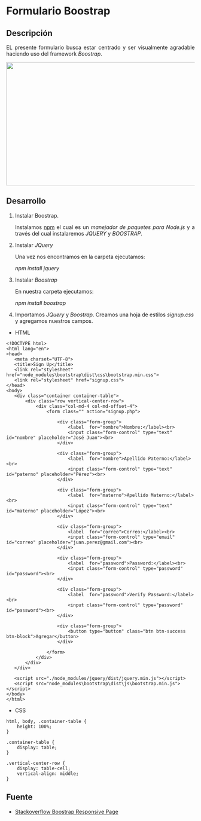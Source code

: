 Formulario Boostrap
==============
    
## Descripción
        
<p align="justify">
    EL presente formulario busca estar centrado y ser visualmente agradable haciendo uso del framework <i>Boostrap</i>.
 </p>
        
        
<p align="center">
    <img src="https://raw.githubusercontent.com/ginppian/Boostrap-Formulario-Resposivo/master/imgs/img1.png" width="682" height="330">
</p>

 ## Desarrollo
        
 <ol>
    <li>
        Instalar Boostrap.
         <p align="justify">
            Instalamos <a href="https://nodejs.org/">npm</a> el cual es un <i>manejador de paquetes para Node.js</i> y a través del cual instalaremos <i>JQUERY</i> y <i>BOOSTRAP</i>.
         </p>
    </li>
    <li>
        Instalar <i>JQuery</i>
            <p align="justify">
                Una vez nos encontramos en la carpeta ejecutamos:
            </p>
            <p align="justify">
                <i>npm install jquery</i>
            </p>
    </li>   
    <li>
        Instalar <i>Boostrap</i>
            <p align="justify">
                En nuestra carpeta ejecutamos:
            </p>
            <p align="justify">
                <i>npm install boostrap</i>
            </p>
    </li>
    <li>
        Importamos <i>JQuery</i> y <i>Boostrap</i>. Creamos una hoja de estilos <i>signup.css</i> y agregamos nuestros campos.
    </li>
 </ol>
 
 * HTML
 
 ~~~  
<!DOCTYPE html>
<html lang="en">
<head>
    <meta charset="UTF-8">
    <title>Sign Up</title>
    <link rel="stylesheet" href="node_modules\bootstrap\dist\css\bootstrap.min.css">
    <link rel="stylesheet" href="signup.css">
</head>
<body>
    <div class="container container-table">
        <div class="row vertical-center-row">
            <div class="col-md-4 col-md-offset-4">
                <form class="" action="signup.php">

                    <div class="form-group">
                        <label  for="nombre">Nombre:</label><br>
                        <input class="form-control" type="text" id="nombre" placeholder="José Juan"><br>
                    </div>

                    <div class="form-group">
                        <label  for="nombre">Apellido Paterno:</label><br>
                        <input class="form-control" type="text" id="paterno" placeholder="Pérez"><br>
                    </div>

                    <div class="form-group">
                        <label  for="materno">Apellido Materno:</label><br>
                        <input class="form-control" type="text" id="materno" placeholder="López"><br>
                    </div>

                    <div class="form-group">
                        <label  for="correo">Correo:</label><br>
                        <input class="form-control" type="email" id="correo" placeholder="juan.perez@gmail.com"><br>
                    </div>

                    <div class="form-group">
                        <label  for="password">Password:</label><br>
                        <input class="form-control" type="password" id="password"><br>
                    </div>

                    <div class="form-group">
                        <label  for="password">Verify Password:</label><br>
                        <input class="form-control" type="password" id="password"><br>
                    </div>

                    <div class="form-group">
                        <button type="button" class="btn btn-success btn-block">Agregar</button>
                    </div>

                </form>
            </div>
        </div>
    </div>

    <script src="./node_modules/jquery/dist/jquery.min.js"></script>
    <script src="node_modules\bootstrap\dist\js\bootstrap.min.js"></script>
</body>
</html>
 ~~~  
 
 * CSS
 
 ~~~
 html, body, .container-table {
     height: 100%;
 }
 
 .container-table {
     display: table;
 }
 
 .vertical-center-row {
     display: table-cell;
     vertical-align: middle;
 }
 ~~~
 
 ## Fuente
 
 * <a href="https://stackoverflow.com/questions/20142606/in-a-bootstrap-responsive-page-how-to-center-a-div">Stackoverflow Boostrap Responsive Page</a>
 
 


 
 